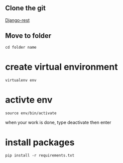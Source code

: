 ## Clone the git

[Django-rest]("git@github.com:Khondaker97/django_rest_crud_api.git")

## Move to folder

    cd folder name

# create virtual environment

    virtualenv env

# activte env

    source env/bin/activate

when your work is done, type deactivate then enter

# install packages

    pip install -r requirements.txt

